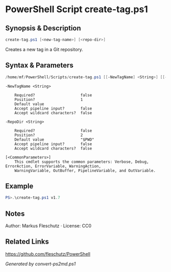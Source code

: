 # PowerShell Script create-tag.ps1

## Synopsis & Description
```powershell
create-tag.ps1 [<new-tag-name>] [<repo-dir>]
```

Creates a new tag in a Git repository.

## Syntax & Parameters
```powershell
/home/mf/PowerShell/Scripts/create-tag.ps1 [[-NewTagName] <String>] [[-RepoDir] <String>] [<CommonParameters>]
```

```
-NewTagName <String>
    
    Required?                    false
    Position?                    1
    Default value                
    Accept pipeline input?       false
    Accept wildcard characters?  false
```

```
-RepoDir <String>
    
    Required?                    false
    Position?                    2
    Default value                "$PWD"
    Accept pipeline input?       false
    Accept wildcard characters?  false
```

```
[<CommonParameters>]
    This cmdlet supports the common parameters: Verbose, Debug, ErrorAction, ErrorVariable, WarningAction, 
    WarningVariable, OutBuffer, PipelineVariable, and OutVariable.
```

## Example
```powershell
PS>.\create-tag.ps1 v1.7
```


## Notes
Author: Markus Fleschutz · License: CC0

## Related Links
https://github.com/fleschutz/PowerShell

*Generated by convert-ps2md.ps1*
